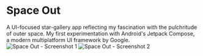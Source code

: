 # Space Out
A UI-focused star-gallery app reflecting my fascination with the pulchritude of outer space. My first experimentation with Android's Jetpack Compose, a modern multiplatform UI framework by Google.
![Space Out - Screenshot 1](https://github.com/user-attachments/assets/e5e01e02-1b71-4d14-b75b-cad8d86ce210)
![Space Out - Screenshot 2](https://github.com/user-attachments/assets/f47d50ea-de33-48fd-8f2b-769c8cd1964b)

